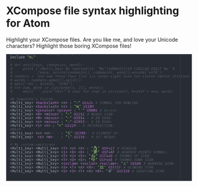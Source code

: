# XCompose file syntax highlighting for Atom

Highlight your XCompose files. Are you like me, and love your Unicode characters?
Highlight those boring XCompose files!

![A screenshot][screenshot-1]

[screenshot-1]: https://raw.githubusercontent.com/samcv/language-xcompose/master/images/screenshot-1.png
